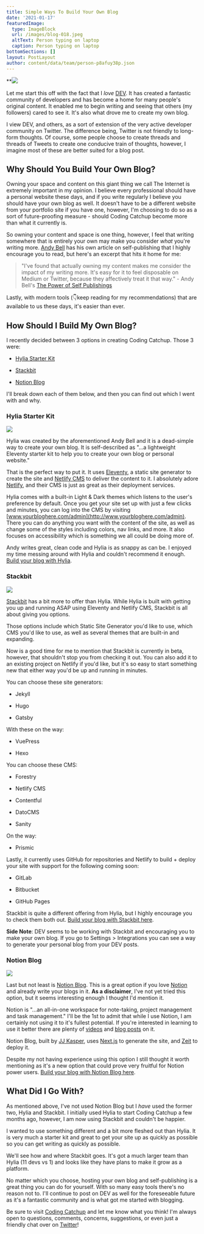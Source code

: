 ```yaml
---
title: Simple Ways To Build Your Own Blog
date: '2021-01-17'
featuredImage:
  type: ImageBlock
  url: /images/blog-018.jpeg
  altText: Person typing on laptop
  caption: Person typing on laptop
bottomSections: []
layout: PostLayout
author: content/data/team/person-p8afuy38p.json
---
```

**![](/images/blog-018.jpeg)

Let me start this off with the fact that I *love* [DEV](https://dev.to/). It has created a fantastic community of developers and has become a home for many people's original content. It enabled me to begin writing and seeing that others (my followers) cared to see it. It's also what drove me to create my own blog.

I view DEV, and others, as a sort of extension of the very active developer community on Twitter. The difference being, Twitter is not friendly to long-form thoughts. Of course, some people choose to create threads and threads of Tweets to create one conducive train of thoughts, however, I imagine most of these are better suited for a blog post.

## Why Should You Build Your Own Blog?

Owning your space and content on this giant thing we call The Internet is extremely important in my opinion. I believe every professional should have a personal website these days, and if you write regularly I believe you should have your own blog as well. It doesn't have to be a different website from your portfolio site if you have one, however, I'm choosing to do so as a sort of future-proofing measure - should Coding Catchup become more than what it currently is.

So owning your content and space is one thing, however, I feel that writing somewhere that is entirely your own may make you consider *what* you're writing more. [Andy Bell](https://twitter.com/hankchizljaw) has his own article on self-publishing that I highly encourage you to read, but here's an excerpt that hits it home for me:

> "I've found that actually owning my content makes me consider the impact of my writing more. It's easy for it to feel disposable on Medium or Twitter, because they affectively treat it that way." - Andy Bell's [The Power of Self Publishings](https://hankchizljaw.com/wrote/the-power-of-self-publishing/)

Lastly, with modern tools (👇keep reading for my recommendations) that are available to us these days, it's easier than ever.

## How Should I Build My Own Blog?

I recently decided between 3 options in creating Coding Catchup. Those 3 were:

*   [Hylia Starter Kit](https://hylia.website/)

*   [Stackbit](https://www.stackbit.com/)

*   [Notion Blog](https://notion-blog.now.sh/)

I'll break down each of them below, and then you can find out which I went with and why.

### Hylia Starter Kit

![](/images/blog-018\_01.png)

Hylia was created by the aforementioned Andy Bell and it is a dead-simple way to create your own blog. It is self-described as "...a lightweight Eleventy starter kit to help you to create your own blog or personal website."

That is the perfect way to put it. It uses [Eleventy](https://www.11ty.dev/), a static site generator to create the site and [Netlify CMS](https://www.netlifycms.org/) to deliver the content to it. I absolutely adore [Netlify](https://www.netlify.com/), and their CMS is just as great as their deployment services.

Hylia comes with a built-in Light & Dark themes which listens to the user's preference by default. Once you get your site set up with just a few clicks and minutes, you can log into the CMS by visiting [www.yourbloghere.com/admin](http://www.yourbloghere.com/admin). There you can do anything you want with the content of the site, as well as change some of the styles including colors, nav links, and more. It also focuses on accessibility which is something we all could be doing more of.

Andy writes great, clean code and Hylia is as snappy as can be. I enjoyed my time messing around with Hylia and couldn't recommend it enough. [Build your blog with Hylia](https://hylia.website/).

### Stackbit

![](/images/blog-018\_02.png)

[Stackbit](https://www.stackbit.com/) has a bit more to offer than Hylia. While Hylia is built with getting you up and running ASAP using Eleventy and Netlify CMS, Stackbit is all about giving you options.

Those options include which Static Site Generator you'd like to use, which CMS you'd like to use, as well as several themes that are built-in and expanding.

Now is a good time for me to mention that Stackbit is currently in beta, however, that shouldn't stop you from checking it out. You can also add it to an existing project on Netlify if you'd like, but it's so easy to start something new that either way you'd be up and running in minutes.

You can choose these site generators:

*   Jekyll

*   Hugo

*   Gatsby

With these on the way:

*   VuePress

*   Hexo

You can choose these CMS:

*   Forestry

*   Netlify CMS

*   Contentful

*   DatoCMS

*   Sanity

On the way:

*   Prismic

Lastly, it currently uses GitHub for repositories and Netlify to build + deploy your site with support for the following coming soon:

*   GitLab

*   Bitbucket

*   GitHub Pages

Stackbit is quite a different offering from Hylia, but I highly encourage you to check them both out. [Build your blog with Stackbit here](https://www.stackbit.com/).

**Side Note**: DEV seems to be working with Stackbit and encouraging you to make your own blog. If you go to Settings > Integrations you can see a way to generate your personal blog from your DEV posts.

### Notion Blog

![](/images/blog-018\_03.png)

Last but not least is [Notion Blog](https://notion-blog.now.sh/). This is a great option if you love [Notion](https://www.notion.so/) and already write your blogs in it. **As a disclaimer**, I've not yet tried this option, but it seems interesting enough I thought I'd mention it.

Notion is "...an all-in-one workspace for note-taking, project management and task management." I'll be the 1st to admit that while I use Notion, I am certainly not using it to it's fullest potential. If you're interested in learning to use it better there are plenty of [videos](https://www.youtube.com/watch?v=m9S5I3pWz94\&t=3s) and [blog posts](https://dev.to/search?q=notion) on it.

Notion Blog, built by [JJ Kasper](https://twitter.com/\_ijjk), uses [Next.js](https://nextjs.org/) to generate the site, and [Zeit](https://zeit.co/) to deploy it.

Despite my not having experience using this option I still thought it worth mentioning as it's a new option that could prove very fruitful for Notion power users. [Build your blog with Notion Blog here](https://notion-blog.now.sh/).

## What Did I Go With?

As mentioned above, I've not used Notion Blog but I *have* used the former two, Hylia and Stackbit. I initially used Hylia to start Coding Catchup a few months ago, however, I am now using Stackbit and couldn't be happier.

I wanted to use something different and a bit more fleshed out than Hylia. It is very much a starter kit and great to get your site up as quickly as possible so you can get writing as quickly as possible.

We'll see how and where Stackbit goes. It's got a much larger team than Hylia (11 devs vs 1) and looks like they have plans to make it grow as a platform.

No matter which you choose, hosting your own blog and self-publishing is a great thing you can do for yourself. With so many easy tools there's no reason not to. I'll continue to post on DEV as well for the foreseeable future as it's a fantastic community and is what got me started with blogging.

Be sure to visit [Coding Catchup](https://www.codingcatchup.com/) and let me know what you think! I'm always open to questions, comments, concerns, suggestions, or even just a friendly chat over on [Twitter](https://twitter.com/TheRyanFurrer)!
